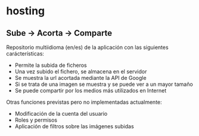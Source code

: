# hosting
## Sube -> Acorta -> Comparte

Repositorio multiidioma (en/es) de la aplicación con las siguientes carácterísticas:

+ Permite la subida de ficheros
+ Una vez subido el fichero, se almacena en el servidor
+ Se muestra la url acortada mediante la API de Google
+ Si se trata de una imagen se muestra y se puede ver a un mayor tamaño
+ Se puede compartir por los medios más utilizados en Internet


Otras funciones previstas pero no implementadas actualmente:

* Modificación de la cuenta del usuario
* Roles y permisos
* Aplicación de filtros sobre las imágenes subidas
